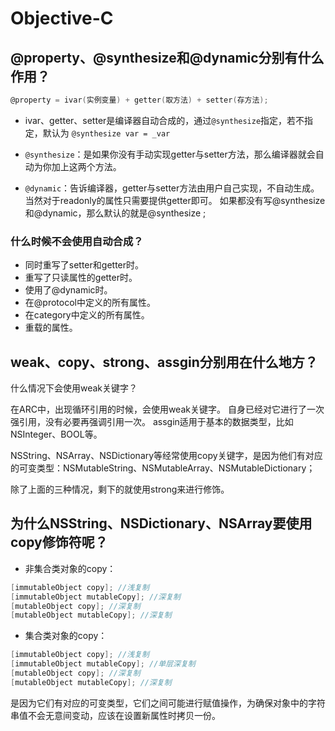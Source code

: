 # Objective-C



## @property、@synthesize和@dynamic分别有什么作用？
```objectivec
@property = ivar(实例变量) + getter(取方法) + setter(存方法);
```
- ivar、getter、setter是编译器自动合成的，通过`@synthesize`指定，若不指定，默认为 `@synthesize var = _var`

- `@synthesize`：是如果你没有手动实现getter与setter方法，那么编译器就会自动为你加上这两个方法。

- `@dynamic`：告诉编译器，getter与setter方法由用户自己实现，不自动生成。当然对于readonly的属性只需要提供getter即可。
如果都没有写@synthesize和@dynamic，那么默认的就是@synthesize ;

### 什么时候不会使用自动合成？

- 同时重写了setter和getter时。
- 重写了只读属性的getter时。
- 使用了@dynamic时。
- 在@protocol中定义的所有属性。
- 在category中定义的所有属性。
- 重载的属性。


## weak、copy、strong、assgin分别用在什么地方？

什么情况下会使用weak关键字？

在ARC中，出现循环引用的时候，会使用weak关键字。
自身已经对它进行了一次强引用，没有必要再强调引用一次。
assgin适用于基本的数据类型，比如NSInteger、BOOL等。

NSString、NSArray、NSDictionary等经常使用copy关键字，是因为他们有对应的可变类型：NSMutableString、NSMutableArray、NSMutableDictionary；

除了上面的三种情况，剩下的就使用strong来进行修饰。

## 为什么NSString、NSDictionary、NSArray要使用copy修饰符呢？

- 非集合类对象的copy：
```objectivec
[immutableObject copy]; //浅复制
[immutableObject mutableCopy]; //深复制
[mutableObject copy]; //深复制
[mutableObject mutableCopy]; //深复制
```
- 集合类对象的copy：
```objectivec
[immutableObject copy]; //浅复制
[immutableObject mutableCopy]; //单层深复制
[mutableObject copy]; //深复制
[mutableObject mutableCopy]; //深复制
```
是因为它们有对应的可变类型，它们之间可能进行赋值操作，为确保对象中的字符串值不会无意间变动，应该在设置新属性时拷贝一份。
